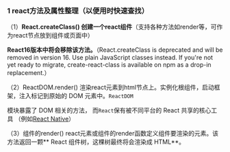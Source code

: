 ### 1 react方法及属性整理（以便用时快速查找）

（1）**React.createClass\(\)  创建一个react组件**（支持各种方法如render等，可作为react节点放到组件或页面中）

**React16版本中将会移除该方法。**（React.createClass is deprecated and will be removed in version 16. Use plain JavaScript classes instead. If you're not yet ready to migrate, create-react-class is available on npm as a drop-in replacement.）

（2）ReactDOM.render\(\)  渲染react元素到html节点上。实例化根组件，启动框架，注入标记到原始的 DOM 元素中。`ReactDOM`

模块暴露了 DOM 相关的方法， 而`React`保有被不同平台的 React 共享的核心工具 （例如[React Native](http://facebook.github.io/react-native/)）

（3）组件的render\(\)  react元素或组件的render函数定义组件要渲染的元素。该方法返回一颗** React 组件树，这棵树最终将会渲染成 HTML**。

